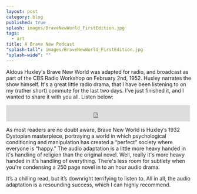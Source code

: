 ```yaml
---
layout: post
category: blog
published: true
splash: images/BraveNewWorld_FirstEdition.jpg
tags: 
  - art
title: A Brave New Podcast
"splash-tall": images/BraveNewWorld_FirstEdition.jpg
"splash-wide": ""
---
```



Aldous Huxley's Brave New World was adapted for radio, and broadcast as part of the CBS Radio Workshop on February 2nd, 1952. Huxley narrates the show himself. It's a great little radio drama, that I have been listening to on my (rather short) commute for the last two days. I’ve just finished it, and I wanted to share it with you all. Listen below: 
<iframe src="https://archive.org/embed/CbsRadioWorkshop-BraveNewWorldjohnr2443" width="500" height="45" frameborder="0" webkitallowfullscreen="true" mozallowfullscreen="true" allowfullscreen="true" style="clear:both; max-width:100%;"></iframe>

As most readers are no doubt aware, Brave New World is Huxley’s 1932 Dystopian masterpiece, portraying a world in which psychological conditioning and manipulation has created a “perfect” society where everyone is “happy.” The audio adaptation is a little more heavy handed in it's handling of religion than the original novel. Well, really it's more heavy handed in it's handling of everything. There's less room for subtlety when you're condensing a 250 page novel in to an hour audio drama. 

It’s a chilling read, but it’s downright terrifying to listen to. All in all, the audio adaptation is a resounding success, which I can highly recommend.
